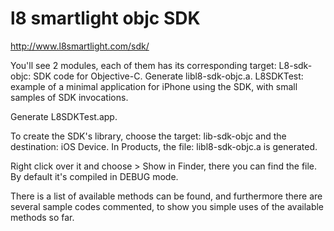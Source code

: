 l8 smartlight objc SDK
===========

http://www.l8smartlight.com/sdk/

You'll see 2 modules, each of them has its corresponding target:
L8-sdk-objc: SDK code for Objective-C. Generate libl8-sdk-objc.a.
L8SDKTest: example of a minimal application for iPhone using the SDK, with small samples of SDK invocations.

Generate L8SDKTest.app.

To create the SDK's library, choose the target: lib-sdk-objc and the destination: iOS Device. 
In Products, the file: libl8-sdk-objc.a is generated.

Right click over it and choose > Show in Finder, there you can find the file.
By default it's compiled in DEBUG mode.

There is a list of available methods can be found, and furthermore there are several sample codes commented, to show you simple uses of the available methods so far.
